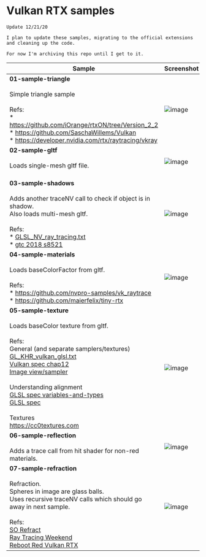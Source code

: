 # Vulkan RTX samples

```
Update 12/21/20

I plan to update these samples, migrating to the official extensions and cleaning up the code.

For now I'm archiving this repo until I get to it.

```


| Sample  | Screenshot |
| ------------- | ------------- |
| <b>01-sample-triangle</b> <br><br>Simple triangle sample<br><br> Refs: <br> * https://github.com/iOrange/rtxON/tree/Version_2_2 <br> * https://github.com/SaschaWillems/Vulkan <br> * https://developer.nvidia.com/rtx/raytracing/vkray <br> | ![image](https://user-images.githubusercontent.com/4008312/71532764-d79a0200-28a9-11ea-80ac-7d80a7b21106.png) |
| <b>02-sample-gltf</b> <br><br>Loads single-mesh gltf file.<br><br> | ![image](https://user-images.githubusercontent.com/4008312/71532798-fdbfa200-28a9-11ea-969d-45f0b62cb789.png) |
| <b>03-sample-shadows</b> <br><br>Adds another traceNV call to check if object is in shadow.<br>Also loads multi-mesh gltf.<br><br>Refs:<br> * [GLSL_NV_ray_tracing.txt](https://github.com/KhronosGroup/GLSL/blob/master/extensions/nv/GLSL_NV_ray_tracing.txt)<br>* [gtc 2018 s8521](http://on-demand.gputechconf.com/gtc/2018/presentation/s8521-advanced-graphics-extensions-for-vulkan.pdf) | ![image](https://user-images.githubusercontent.com/4008312/71532851-4f682c80-28aa-11ea-8bb6-297177abed2b.png) |
| <b>04-sample-materials</b><br><br>Loads baseColorFactor from gltf.<br><br>Refs:<br>* https://github.com/nvpro-samples/vk_raytrace<br>* https://github.com/maierfelix/tiny-rtx | ![image](https://user-images.githubusercontent.com/4008312/71553072-9e52b680-29bd-11ea-80a4-24fb6354c16e.png) |
| <b>05-sample-texture</b><br><br>Loads baseColor texture from gltf.<br><br>Refs:<br>General (and separate samplers/textures)<br>[GL_KHR_vulkan_glsl.txt](https://github.com/KhronosGroup/GLSL/blob/master/extensions/khr/GL_KHR_vulkan_glsl.txt)<br>[Vulkan spec chap12](https://www.khronos.org/registry/vulkan/specs/1.1-extensions/html/chap12.html)<br>[Image view/sampler](https://vulkan-tutorial.com/Texture_mapping/Image_view_and_sampler)<br><br>Understanding alignment<br>[GLSL spec variables-and-types](https://www.khronos.org/registry/OpenGL/specs/gl/GLSLangSpec.4.60.html#variables-and-types)<br>[GLSL spec](https://www.khronos.org/registry/OpenGL/specs/gl/glspec46.core.pdf)<br><br>Textures<br>https://cc0textures.com | ![image](https://user-images.githubusercontent.com/4008312/71569766-48961100-2a86-11ea-95d0-27184f762d97.png) |
| <b>06-sample-reflection</b><br><br>Adds a trace call from hit shader for non-red materials. | ![image](https://user-images.githubusercontent.com/4008312/71643191-28737700-2c6b-11ea-9ac0-506082b964ef.png) |
| <b>07-sample-refraction</b><br><br>Refraction.<br>Spheres in image are glass balls.<br>Uses recursive traceNV calls which should go away in next sample.<br><br>Refs:<br>[SO Refract](https://stackoverflow.com/questions/20801561/glsl-refract-function-explanation-available)<br>[Ray Tracing Weekend](https://raytracing.github.io/books/RayTracingInOneWeekend.html#dielectrics)<br>[Reboot Red Vulkan RTX](https://github.com/GPSnoopy/RayTracingInVulkan<br>https://www.youtube.com/watch?v=xpxVAoXaVgg) | ![image](https://user-images.githubusercontent.com/4008312/72675907-0e45e100-3a40-11ea-9e80-4e1eff138dc8.png) |


